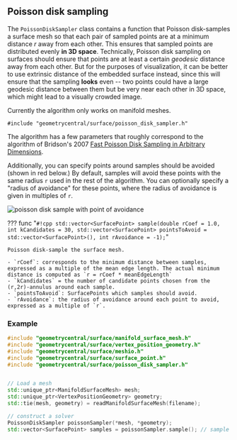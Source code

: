 ## Poisson disk sampling

The `PoissonDiskSampler` class contains a function that Poisson disk-samples a surface mesh so that each pair of sampled points are at a minimum distance _r_ away from each other. This ensures that sampled points are distributed evenly **in 3D space**. Technically, Poisson disk sampling on surfaces should ensure that points are at least a certain *geodesic* distance away from each other. But for the purposes of visualization, it can be better to use extrinsic distance of the embedded surface instead, since this will ensure that the sampling **looks** even -- two points could have a large geodesic distance between them but be very near each other in 3D space, which might lead to a visually crowded image.

Currently the algorithm only works on manifold meshes.

`#include "geometrycentral/surface/poisson_disk_sampler.h"`

The algorithm has a few parameters that roughly correspond to the algorithm of Bridson's 2007 [Fast Poisson Disk Sampling in Arbitrary Dimensions](https://www.cs.ubc.ca/~rbridson/docs/bridson-siggraph07-poissondisk.pdf).

Additionally, you can specify points around samples should be avoided (shown in red below.) By default, samples will avoid these points with the same radius `r` used in the rest of the algorithm. You can optionally specify a "radius of avoidance" for these points, where the radius of avoidance is given in multiples of `r`.

![poisson disk sample with point of avoidance](/media/poisson_disk_sample.png)

??? func "`#!cpp std::vector<SurfacePoint> sample(double rCoef = 1.0, int kCandidates = 30, std::vector<SurfacePoint> pointsToAvoid = std::vector<SurfacePoint>(), int rAvoidance = -1);`"

    Poisson disk-sample the surface mesh.
    
    - `rCoef`: corresponds to the minimum distance between samples, expressed as a multiple of the mean edge length. The actual minimum distance is computed as `r = rCoef * meanEdgeLength`
    - `kCandidates` = the number of candidate points chosen from the (r,2r)-annulus around each sample.
    - `pointsToAvoid`: SurfacePoints which samples should avoid.
    - `rAvoidance`: the radius of avoidance around each point to avoid, expressed as a multiple of `r`.

### Example

```cpp
#include "geometrycentral/surface/manifold_surface_mesh.h"
#include "geometrycentral/surface/vertex_position_geometry.h"
#include "geometrycentral/surface/meshio.h"
#include "geometrycentral/surface/surface_point.h"
#include "geometrycentral/surface/poisson_disk_sampler.h"


// Load a mesh
std::unique_ptr<ManifoldSurfaceMesh> mesh;
std::unique_ptr<VertexPositionGeometry> geometry;
std::tie(mesh, geometry) = readManifoldSurfaceMesh(filename);

// construct a solver
PoissonDiskSampler poissonSampler(*mesh, *geometry);
std::vector<SurfacePoint> samples = poissonSampler.sample(); // sample using default parameters
```
